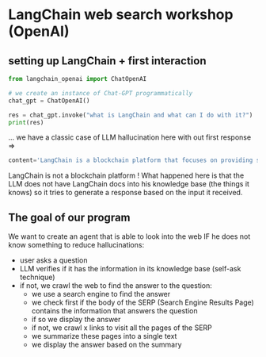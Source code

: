 # LangChain web search workshop (OpenAI)

## setting up LangChain + first interaction

```python
from langchain_openai import ChatOpenAI

# we create an instance of Chat-GPT programmatically
chat_gpt = ChatOpenAI()

res = chat_gpt.invoke("what is LangChain and what can I do with it?")
print(res)
```

... we have a classic case of LLM hallucination here with out first response =>

```python
content='LangChain is a blockchain platform that focuses on providing solutions for language learning and education. It aims to offer a decentralized marketplace for language services, such as online tutoring, translation services, and language content creation.\n\nWith LangChain, users can access a wide range of language learning resources, connect with language tutors and experts, and engage in language exchange programs. Users can also earn rewards and incentives for participating in the platform, such as tokens that can be used to pay for services or exchanged for other cryptocurrencies.\n\nOverall, LangChain offers a decentralized and secure platform for language enthusiasts to improve their language skills, connect with other learners and instructors, and potentially earn rewards for their participation.'
```

LangChain is not a blockchain platform ! What happened here is that the LLM does not have LangChain docs into his knowledge base (the things it knows) so it tries to generate a response based on the input it received.

## The goal of our program

We want to create an agent that is able to look into the web IF he does not know something to reduce hallucinations:

- user asks a question
- LLM verifies if it has the information in its knowledge base (self-ask technique)
- if not, we crawl the web to find the answer to the question:
    - we use a search engine to find the answer
    - we check first if the body of the SERP (Search Engine Results Page) contains the information that answers the question
    - if so we display the answer
    - if not, we crawl x links to visit all the pages of the SERP
    - we summarize these pages into a single text
    - we display the answer based on the summary
